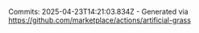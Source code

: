 Commits: 2025-04-23T14:21:03.834Z - Generated via https://github.com/marketplace/actions/artificial-grass
<br>
